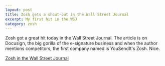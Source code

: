 ```yaml
---
layout: post
title: Zosh gets a shout-out in the Wall Street Journal
excerpt: My first hit in the WSJ
category: zosh
---
```


Zosh got a great hit today in the Wall Street Journal.  The article is on Docusign, the big gorilla of the e-signature business and when the author mentions competitors, the first company named is YouSendIt's Zosh.  Nice.

[Zosh in the Wall Street Journal][]


[Zosh in the Wall Street Journal]: http://blogs.wsj.com/digits/2011/01/31/app-watch-signing-documents-on-the-ipad/ "Zosh in WSJ"